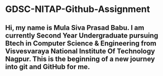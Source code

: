# GDSC-NITAP-Github-Assignment
## Hi, my name is Mula Siva Prasad Babu. I am currently Second Year Undergraduate pursuing  Btech in Computer Science & Engineering from Visvesvaraya National Institute Of Technology Nagpur. This is the beginning of a new journey into git and GitHub for me.
